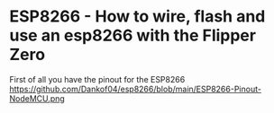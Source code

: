 # ESP8266 - How to wire, flash and use an esp8266 with the Flipper Zero
First of all you have the pinout for the ESP8266 <br>
https://github.com/Dankof04/esp8266/blob/main/ESP8266-Pinout-NodeMCU.png

